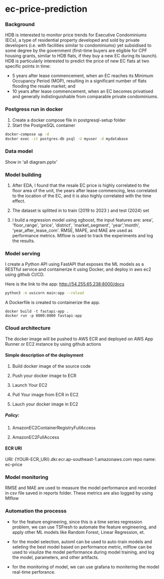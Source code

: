 # ec-price-prediction

### Background
HDB is interested to monitor price trends for Executive Condominiums (ECs), a type of residential property developed and sold by private developers (i.e. with facilities similar to condominiums) yet subsidised to some degree by the government (first-time buyers are eligible for CPF housing grants, similar to HDB flats, if they buy a new EC during its launch).
HDB is particularly interested to predict the price of new EC flats at two specific points in time:
- 5 years after lease commencement, when an EC reaches its Minimum Occupancy Period (MOP), resulting in a significant number of flats flooding the resale market; and
- 10 years after lease commencement, when an EC becomes privatised and generally indistinguishable from comparable private condominiums.

### Postgress run in docker
1. Create a docker compose file in postgresql-setup folder
2. Start the PostgreSQL container
```bash
docker-compose up -d
docker exec -it postgres-db psql -U myuser -d mydatabase
```

### Data model
Show in 'all diagram.pptx'

### Model building
1. After EDA, I found that the resale EC price is highly correlated to the floor area of the unit, the years after lease commencing, less correlated to the location of the EC, and it is also highly correlated with the time effect.

2. The dataset is splitted in to train (2019 to 2023 ) and test (2024) set

3. I build a regression model using xgboost, the input features are: area', 'floor_range', 'price', 'district', 'market_segment', 'year','month', 'year_after_lease_com'. RMSE, MAPE, and MAE are used as performance metrics. Mlflow is used to track the experiments and log the results.


### Model serving

I create a Python API using FastAPI that exposes the ML models as a RESTful service and containerize it using Docker, and deploy in aws ec2 using github CI/CD.

Here is the link to the app: http://54.255.65.238:8000/docs
```bash
python3 -m uvicorn main:app --reload
```
A Dockerfile is created to containerize the app.
```base
docker build -t fastapi-app .
docker run -p 8000:8000 fastapi-app
```

### Cloud architecture

The docker image will be pushed to AWS ECR and deployed on AWS App Runner or EC2 instance by using github actions

#### Simple description of the deployment

1. Build docker image of the source code

2. Push your docker image to ECR

3. Launch Your EC2 

4. Pull Your image from ECR in EC2

5. Lauch your docker image in EC2

##### Policy:

1. AmazonEC2ContainerRegistryFullAccess

2. AmazonEC2FullAccess

#### ECR URI

URI: {YOUR-ECR_URI}.dkr.ecr.ap-southeast-1.amazonaws.com
repo name: ec-price


### Model monitoring
RMSE and MAE are used to measure the model performance and recorded in csv file saved in reports folder. These metrics are also logged by using Mlflow 

### Automation the processs
- for the feature engineering, since this is a time series regression problem, we can use TSFresh to automate the feature engineering, and apply other ML models like Random Forest, Linear Regression, et. 
- for the model selection, automl can be used to auto-train models and seleting the best model based on performance metric, mlflow can be used to visulize the model performance during model training, and log the model, parameters, and other artifacts.

- for the monitoring of model, we can use grafana to monitering the model real-time perforance. 
